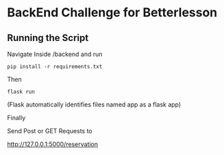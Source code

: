 BackEnd Challenge for Betterlesson
======================


Running the Script
---------------------

Navigate Inside /backend and run
```
pip install -r requirements.txt
```

Then

```
flask run 
```
(Flask automatically identifies files named app as a flask app)

Finally

Send Post or GET Requests to 


http://127.0.0.1:5000/reservation